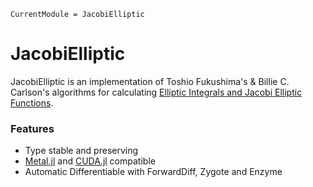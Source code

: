```@meta
CurrentModule = JacobiElliptic
```

# JacobiElliptic
JacobiElliptic is an implementation of Toshio Fukushima's & Billie C. Carlson's algorithms for calculating [Elliptic Integrals and Jacobi Elliptic Functions](https://ieeexplore.ieee.org/document/7203795). 

### Features
  - Type stable and preserving
  - [Metal.jl](https://github.com/JuliaGPU/Metal.jl) and [CUDA.jl](https://github.com/JuliaGPU/CUDA.jl) compatible
  - Automatic Differentiable with ForwardDiff, Zygote and Enzyme